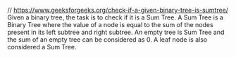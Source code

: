// https://www.geeksforgeeks.org/check-if-a-given-binary-tree-is-sumtree/
Given a binary tree, the task is to check if it is a Sum Tree. A Sum Tree is a Binary Tree where the value of a node is equal to the sum of the nodes present in its left subtree and right subtree. An empty tree is Sum Tree and the sum of an empty tree can be considered as 0. A leaf node is also considered a Sum Tree.